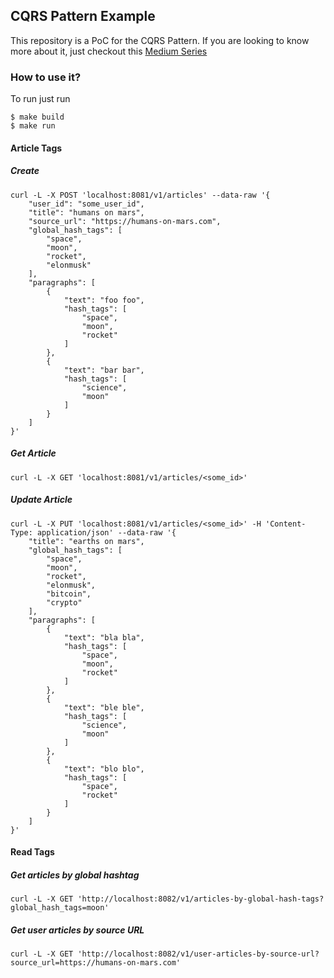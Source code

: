 ## CQRS Pattern Example
This repository is a PoC for the CQRS Pattern. 
If you are looking to know more about it, just checkout this [Medium Series]()

### How to use it?
To run just run
```
$ make build
$ make run
```

#### Article Tags
##### Create
```
curl -L -X POST 'localhost:8081/v1/articles' --data-raw '{
    "user_id": "some_user_id",
    "title": "humans on mars",
    "source_url": "https://humans-on-mars.com",
    "global_hash_tags": [
        "space",
        "moon",
        "rocket",
        "elonmusk"
    ],
    "paragraphs": [
        {
            "text": "foo foo",
            "hash_tags": [
                "space",
                "moon",
                "rocket"
            ]
        },
        {
            "text": "bar bar",
            "hash_tags": [
                "science",
                "moon"
            ]
        }
    ]
}'
```

##### Get Article
```
curl -L -X GET 'localhost:8081/v1/articles/<some_id>' 
```

##### Update Article
```
curl -L -X PUT 'localhost:8081/v1/articles/<some_id>' -H 'Content-Type: application/json' --data-raw '{
    "title": "earths on mars",
    "global_hash_tags": [
        "space",
        "moon",
        "rocket",
        "elonmusk",
        "bitcoin",
        "crypto"
    ],
    "paragraphs": [
        {
            "text": "bla bla",
            "hash_tags": [
                "space",
                "moon",
                "rocket"
            ]
        },
        {
            "text": "ble ble",
            "hash_tags": [
                "science",
                "moon"
            ]
        },
        {
            "text": "blo blo",
            "hash_tags": [
                "space",
                "rocket"
            ]
        }
    ]
}' 
```

#### Read Tags
##### Get articles by global hashtag
```
curl -L -X GET 'http://localhost:8082/v1/articles-by-global-hash-tags?global_hash_tags=moon'
```

##### Get user articles by source URL
```
curl -L -X GET 'http://localhost:8082/v1/user-articles-by-source-url?source_url=https://humans-on-mars.com'
```
